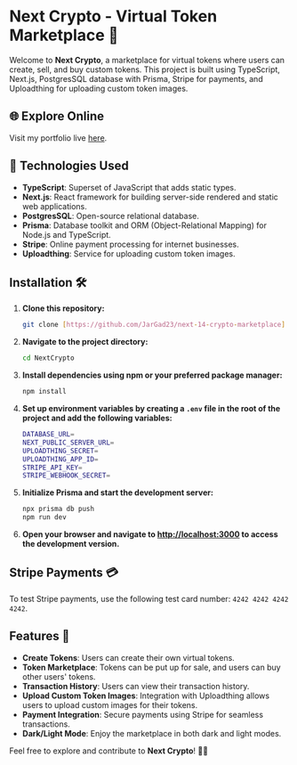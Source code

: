 # Next Crypto - Virtual Token Marketplace 🚀

Welcome to **Next Crypto**, a marketplace for virtual tokens where users can create, sell, and buy custom tokens. This project is built using TypeScript, Next.js, PostgresSQL database with Prisma, Stripe for payments, and Uploadthing for uploading custom token images.

## 🌐 Explore Online

Visit my portfolio live [here](https://next-crypto-marketplace.vercel.app).

## 🚀 Technologies Used

- **TypeScript**: Superset of JavaScript that adds static types.
- **Next.js**: React framework for building server-side rendered and static web applications.
- **PostgresSQL**: Open-source relational database.
- **Prisma**: Database toolkit and ORM (Object-Relational Mapping) for Node.js and TypeScript.
- **Stripe**: Online payment processing for internet businesses.
- **Uploadthing**: Service for uploading custom token images.

## Installation 🛠️

1. **Clone this repository:**

    ```bash
    git clone [https://github.com/JarGad23/next-14-crypto-marketplace]
    ```

2. **Navigate to the project directory:**

    ```bash
    cd NextCrypto
    ```

3. **Install dependencies using npm or your preferred package manager:**

    ```bash
    npm install
    ```

4. **Set up environment variables by creating a `.env` file in the root of the project and add the following variables:**

    ```bash
    DATABASE_URL=
    NEXT_PUBLIC_SERVER_URL=
    UPLOADTHING_SECRET=
    UPLOADTHING_APP_ID=
    STRIPE_API_KEY=
    STRIPE_WEBHOOK_SECRET=
    ```

5. **Initialize Prisma and start the development server:**

    ```bash
    npx prisma db push
    npm run dev
    ```

6. **Open your browser and navigate to [http://localhost:3000](http://localhost:3000) to access the development version.**

## Stripe Payments 💳

To test Stripe payments, use the following test card number: `4242 4242 4242 4242`.

## Features 🌟

- **Create Tokens**: Users can create their own virtual tokens.
- **Token Marketplace**: Tokens can be put up for sale, and users can buy other users' tokens.
- **Transaction History**: Users can view their transaction history.
- **Upload Custom Token Images**: Integration with Uploadthing allows users to upload custom images for their tokens.
- **Payment Integration**: Secure payments using Stripe for seamless transactions.
- **Dark/Light Mode**: Enjoy the marketplace in both dark and light modes.

Feel free to explore and contribute to **Next Crypto**! 🎉🚀
